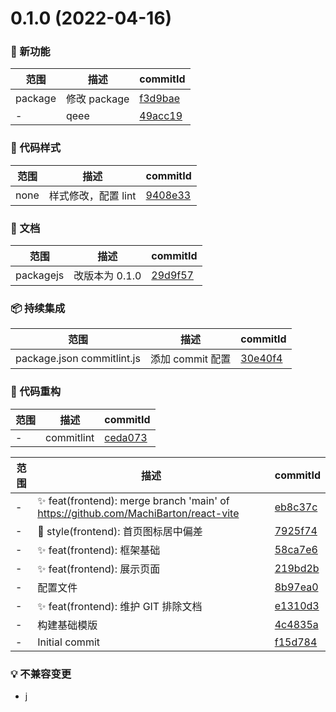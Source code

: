 # 0.1.0 (2022-04-16)

### 🌟 新功能

| 范围    | 描述         | commitId                                                            |
| ------- | ------------ | ------------------------------------------------------------------- |
| package | 修改 package | [f3d9bae](https://github.com/MachiBarton/react-vite/commit/f3d9bae) |
| -       | qeee         | [49acc19](https://github.com/MachiBarton/react-vite/commit/49acc19) |

### 🎨 代码样式

| 范围 | 描述                | commitId                                                            |
| ---- | ------------------- | ------------------------------------------------------------------- |
| none | 样式修改，配置 lint | [9408e33](https://github.com/MachiBarton/react-vite/commit/9408e33) |

### 📝 文档

| 范围      | 描述           | commitId                                                            |
| --------- | -------------- | ------------------------------------------------------------------- |
| packagejs | 改版本为 0.1.0 | [29d9f57](https://github.com/MachiBarton/react-vite/commit/29d9f57) |

### 📦 持续集成

| 范围                       | 描述             | commitId                                                            |
| -------------------------- | ---------------- | ------------------------------------------------------------------- |
| package.json commitlint.js | 添加 commit 配置 | [30e40f4](https://github.com/MachiBarton/react-vite/commit/30e40f4) |

### 🔨 代码重构

| 范围 | 描述       | commitId                                                            |
| ---- | ---------- | ------------------------------------------------------------------- |
| -    | commitlint | [ceda073](https://github.com/MachiBarton/react-vite/commit/ceda073) |

| 范围 | 描述                                                                                | commitId                                                            |
| ---- | ----------------------------------------------------------------------------------- | ------------------------------------------------------------------- |
| -    | ✨ feat(frontend): merge branch 'main' of https://github.com/MachiBarton/react-vite | [eb8c37c](https://github.com/MachiBarton/react-vite/commit/eb8c37c) |
| -    | 💅 style(frontend): 首页图标居中偏差                                                | [7925f74](https://github.com/MachiBarton/react-vite/commit/7925f74) |
| -    | ✨ feat(frontend): 框架基础                                                         | [58ca7e6](https://github.com/MachiBarton/react-vite/commit/58ca7e6) |
| -    | ✨ feat(frontend): 展示页面                                                         | [219bd2b](https://github.com/MachiBarton/react-vite/commit/219bd2b) |
| -    | 配置文件                                                                            | [8b97ea0](https://github.com/MachiBarton/react-vite/commit/8b97ea0) |
| -    | ✨ feat(frontend): 维护 GIT 排除文档                                                | [e1310d3](https://github.com/MachiBarton/react-vite/commit/e1310d3) |
| -    | 构建基础模版                                                                        | [4c4835a](https://github.com/MachiBarton/react-vite/commit/4c4835a) |
| -    | Initial commit                                                                      | [f15d784](https://github.com/MachiBarton/react-vite/commit/f15d784) |

### 💡 不兼容变更

- j
